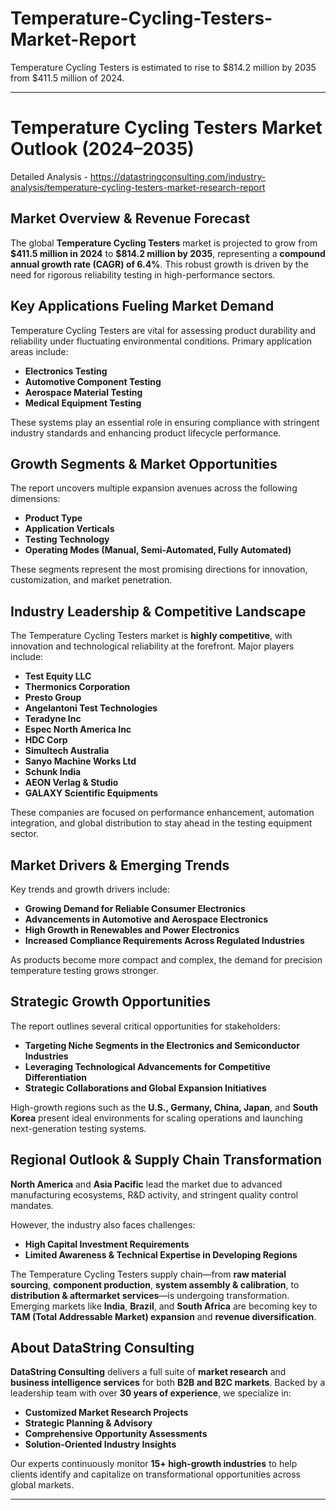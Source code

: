 # Temperature-Cycling-Testers-Market-Report

Temperature Cycling Testers is estimated to rise to $814.2 million by 2035 from $411.5 million of 2024.

---

# **Temperature Cycling Testers Market Outlook (2024–2035)**

Detailed Analysis - https://datastringconsulting.com/industry-analysis/temperature-cycling-testers-market-research-report

## **Market Overview & Revenue Forecast**

The global **Temperature Cycling Testers** market is projected to grow from **\$411.5 million in 2024** to **\$814.2 million by 2035**, representing a **compound annual growth rate (CAGR) of 6.4%**. This robust growth is driven by the need for rigorous reliability testing in high-performance sectors.

## **Key Applications Fueling Market Demand**

Temperature Cycling Testers are vital for assessing product durability and reliability under fluctuating environmental conditions. Primary application areas include:

* **Electronics Testing**
* **Automotive Component Testing**
* **Aerospace Material Testing**
* **Medical Equipment Testing**

These systems play an essential role in ensuring compliance with stringent industry standards and enhancing product lifecycle performance.

## **Growth Segments & Market Opportunities**

The report uncovers multiple expansion avenues across the following dimensions:

* **Product Type**
* **Application Verticals**
* **Testing Technology**
* **Operating Modes (Manual, Semi-Automated, Fully Automated)**

These segments represent the most promising directions for innovation, customization, and market penetration.

## **Industry Leadership & Competitive Landscape**

The Temperature Cycling Testers market is **highly competitive**, with innovation and technological reliability at the forefront. Major players include:

* **Test Equity LLC**
* **Thermonics Corporation**
* **Presto Group**
* **Angelantoni Test Technologies**
* **Teradyne Inc**
* **Espec North America Inc**
* **HDC Corp**
* **Simultech Australia**
* **Sanyo Machine Works Ltd**
* **Schunk India**
* **AEON Verlag & Studio**
* **GALAXY Scientific Equipments**

These companies are focused on performance enhancement, automation integration, and global distribution to stay ahead in the testing equipment sector.

## **Market Drivers & Emerging Trends**

Key trends and growth drivers include:

* **Growing Demand for Reliable Consumer Electronics**
* **Advancements in Automotive and Aerospace Electronics**
* **High Growth in Renewables and Power Electronics**
* **Increased Compliance Requirements Across Regulated Industries**

As products become more compact and complex, the demand for precision temperature testing grows stronger.

## **Strategic Growth Opportunities**

The report outlines several critical opportunities for stakeholders:

* **Targeting Niche Segments in the Electronics and Semiconductor Industries**
* **Leveraging Technological Advancements for Competitive Differentiation**
* **Strategic Collaborations and Global Expansion Initiatives**

High-growth regions such as the **U.S., Germany, China, Japan**, and **South Korea** present ideal environments for scaling operations and launching next-generation testing systems.

## **Regional Outlook & Supply Chain Transformation**

**North America** and **Asia Pacific** lead the market due to advanced manufacturing ecosystems, R\&D activity, and stringent quality control mandates.

However, the industry also faces challenges:

* **High Capital Investment Requirements**
* **Limited Awareness & Technical Expertise in Developing Regions**

The Temperature Cycling Testers supply chain—from **raw material sourcing**, **component production**, **system assembly & calibration**, to **distribution & aftermarket services**—is undergoing transformation. Emerging markets like **India**, **Brazil**, and **South Africa** are becoming key to **TAM (Total Addressable Market) expansion** and **revenue diversification**.

## **About DataString Consulting**

**DataString Consulting** delivers a full suite of **market research** and **business intelligence services** for both **B2B and B2C markets**. Backed by a leadership team with over **30 years of experience**, we specialize in:

* **Customized Market Research Projects**
* **Strategic Planning & Advisory**
* **Comprehensive Opportunity Assessments**
* **Solution-Oriented Industry Insights**

Our experts continuously monitor **15+ high-growth industries** to help clients identify and capitalize on transformational opportunities across global markets.

---
